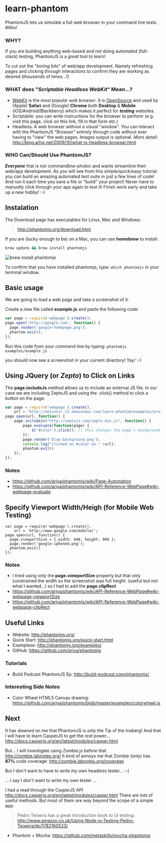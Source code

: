 learn-phantom
=============

PhantomJS lets us simulate a full web browser in your command line tests. #Win!

### WHY?

If you are building anything web-based and *not* doing
automated (full-stack) testing, PhantomJS is a *great* tool to learn!

To cut out the "*boring bits*" of web/app development.
Namely refreshing pages and clicking through interactions to confirm
they are working as desired (*thousands* of times...!)


### WHAT does "*Scriptable Headless WebKit*" Mean...?

- [WebKit](https://github.com/WebKit/webkit) is the *most popular web browser*.
It is [OpenSource](https://github.com/WebKit/webkit) and 
used by (Apple) **Safari** and (Google) **Chrome** *both* **Desktop** & 
**Mobile** (iOS/Android/Blackberry) which makes it perfect for ***testing*** 
websites.
- Scriptable: you can write instructions for the browser to perfomr 
(e.g. visit this page, click on this link, fill in that form etc.)
- Headless: A web browser without a *visual* "window". 
You can interact with the PhantomJS "Browser" entirely through code 
without ever having to "view" the web pages. Images output is optional. 
*More detail*: http://blog.arhg.net/2009/10/what-is-headless-browser.html


### WHO Can/Should Use PhantomJS?

***Everyone*** that is not commandline-phobic and wants streamline their 
web/app development. As you will see from this simple/quick/easy tutorial 
you can build an amazing automated test suite in just a few lines of code!
And run it each time you save a file or "build" your project!
Never have to *manually* click through your app again to test it!
Finish work early and take up a new hobby! :-)


## Instalation

The Download page has executables for Linux, Mac and Windows:

> http://phantomjs.org/download.html

If you are (lucky enough to be) on a Mac, you can use **homebrew** to install:
```sh
brew update && brew install phantomjs
```

![brew install phantomjs](http://i.imgur.com/h9yiZNj.png "Brew install phantomjs")

To confirm that you have installed phantomjs, type: `which phantomjs`
in your terminal window.
<!-- ![which phantomjs](http://i.imgur.com/wd5RsOV.png "which phantomjs") -->


## Basic usage

We are going to load a web page and take a screenshot of it.

Create a new file called **example.js** and paste the following code:
```javascript
var page = require('webpage').create();
page.open('http://google.com', function() {
  page.render('google-homepage.png');
  phantom.exit();
});
```

Run this code from your command line by typing: `phantomjs examples/example.js`

you should now see a screenshot in your current directory! Yay! :-)

## Using JQuery (or *Zepto*) to Click on Links

The **page.includeJs** method allows us to include an external JS file.
In our case we are including ZeptoJS and using the .click() method 
to click a button on the page.

```javascript
var page = require('webpage').create(),
    url = 'http://nelsonic.s3.amazonaws.com/learn-phantom/examples/project/index.html';
page.open(url, function() {
    page.includeJs("http://zeptojs.com/zepto.min.js", function() {
        page.evaluate(function(page) {
            $('#color').click(); // this changes the page's background color.
        });
        page.render('blue-background.png');
        console.log("clicked on #color on " +url);
        phantom.exit()
    });
});
```
### Notes
- https://github.com/ariya/phantomjs/wiki/Page-Automation
- https://github.com/ariya/phantomjs/wiki/API-Reference-WebPage#wiki-webpage-evaluate


## Specify Viewport Width/Heigh (for Mobile Web Testing)

```
var page = require('webpage').create(),
    url = 'http://www.google.com/mobile/';
page.open(url, function() {
  page.viewportSize = { width: 640, height: 960 };
  page.render('google-iphone4.png');
  phantom.exit()
});

```

### Notes
- I tried using only the **page.viewportSize** property but that 
only constrained the width so the screenshot was full height. (useful
but not what I wanted...) so I had to add the **page.clipRect**
- https://github.com/ariya/phantomjs/wiki/API-Reference-WebPage#wiki-webpage-viewportSize
- https://github.com/ariya/phantomjs/wiki/API-Reference-WebPage#wiki-webpage-clipRect

## Useful Links

- Website: http://phantomjs.org/
- Quick Start: http://phantomjs.org/quick-start.html
- Examplese: http://phantomjs.org/examples/
- GitHub:  https://github.com/ariya/phantomjs

### Tutorials

- Build Podcast PhantomJS Ep: http://build-podcast.com/phantomjs/

### Interesting Side Notes

- Color Wheel HTML5 Canvas drawing: 
https://github.com/ariya/phantomjs/blob/master/examples/colorwheel.js

## Next

It has *dawned* on me that PhantomJS is only the Tip of the Iceberg!
And that I will have to learn CasperJS to get the *real* power...
http://docs.casperjs.org/en/latest/modules/casper.html

But... I will investigate using Zombie.js before that
http://zombie.labnotes.org/
It kind of annoys me that Zombie (only) has **87%** code coverage: 
http://zombie.labnotes.org/coverage

But I don't want to have to *write* my own headless tester... :-(

... I say I *don't* want to write my own tester ...

I had a read through the CasperJS API 
http://docs.casperjs.org/en/latest/modules/casper.html
There are *lots* of useful methods. 
But most of them are *way* beyond the scope of a simple app.

> Pedro Teixeira has a great introduction book to UI testing:
http://www.amazon.co.uk/Using-Node-js-Testing-Pedro-Teixeira/dp/1782160523/

- Phantom + Mocha: https://github.com/metaskills/mocha-phantomjs